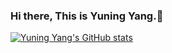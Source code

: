 ### Hi there, This is Yuning Yang.👋
[![Yuning Yang's GitHub stats](https://github-readme-stats.vercel.app/api?username=yuningyang720)](https://github.com/yuningyang720/github-readme-stats)


<!--
**yuningyang720/yuningyang720** is a ✨ _special_ ✨ repository because its `README.md` (this file) appears on your GitHub profile.

Here are some ideas to get you started:

- 🔭 I’m currently working on ...
- 🌱 I’m currently learning ...
- 👯 I’m looking to collaborate on ...
- 🤔 I’m looking for help with ...
- 💬 Ask me about ...
- 📫 How to reach me: ...
- 😄 Pronouns: ...
- ⚡ Fun fact: ...
-->
